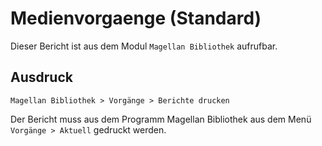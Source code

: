 ﻿# Medienvorgaenge (Standard)

Dieser Bericht ist aus dem Modul `Magellan Bibliothek` aufrufbar.

## Ausdruck

`Magellan Bibliothek > Vorgänge > Berichte drucken`

Der Bericht muss aus dem Programm Magellan Bibliothek aus dem Menü `Vorgänge > Aktuell` gedruckt werden.
